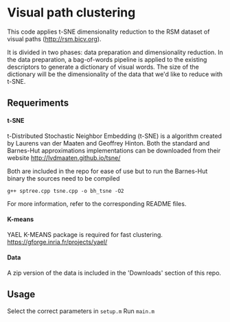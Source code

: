 # Visual path clustering
 This code applies t-SNE dimensionality reduction to the RSM dataset of visual paths (http://rsm.bicv.org).

 It is divided in two phases: data preparation and dimensionality reduction. In the data preparation, a bag-of-words pipeline is applied to the existing descriptors to generate a dictionary of visual words. The size of the dictionary will be the dimensionality of the data that we'd like to reduce with t-SNE.

## Requeriments

#### t-SNE
t-Distributed Stochastic Neighbor Embedding (t-SNE) is a algorithm created by Laurens van der Maaten and Geoffrey Hinton. Both the standard and Barnes-Hut approximations implementations can be downloaded from their website http://lvdmaaten.github.io/tsne/

Both are included in the repo for ease of use but to run the Barnes-Hut binary the sources need to be compiled

```
g++ sptree.cpp tsne.cpp -o bh_tsne -O2
```

For more information, refer to the corresponding README files.

#### K-means

YAEL K-MEANS package is required for fast clustering. https://gforge.inria.fr/projects/yael/

#### Data

A zip version of the data is included in the 'Downloads' section of this repo.

## Usage

Select the correct parameters in `setup.m`
Run `main.m`